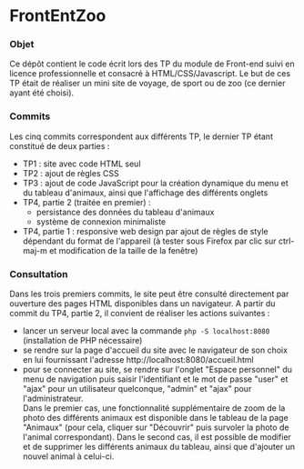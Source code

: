 # FrontEntZoo

### Objet
Ce dépôt contient le code écrit lors des TP du module de Front-end suivi en licence professionnelle et consacré à HTML/CSS/Javascript. Le but de ces TP était de réaliser un mini site de voyage, de sport ou de zoo (ce dernier ayant été choisi).  

### Commits
Les cinq commits correspondent aux différents TP, le dernier TP étant constitué de deux parties :
- TP1 : site avec code HTML seul
- TP2 : ajout de règles CSS
- TP3 : ajout de code JavaScript pour la création dynamique du menu et du tableau d'animaux, ainsi que l'affichage des différents onglets
- TP4, partie 2 (traitée en premier) :
  * persistance des données du tableau d'animaux
  * système de connexion minimaliste
- TP4, partie 1 : responsive web design par ajout de règles de style dépendant du format de l'appareil (à tester sous Firefox par clic sur ctrl-maj-m et modification de la taille de la fenêtre)

### Consultation
Dans les trois premiers commits, le site peut être consulté directement par ouverture des pages HTML disponibles dans un navigateur. A partir du commit du TP4, partie 2, il convient de réaliser les actions suivantes :
- lancer un serveur local avec la commande `php -S localhost:8080` (installation de PHP nécessaire)
- se rendre sur la page d'accueil du site avec le navigateur de son choix en lui fournissant l'adresse http://localhost:8080/accueil.html
- pour se connecter au site, se rendre sur l'onglet "Espace personnel" du menu de navigation puis saisir l'identifiant et le mot de passe "user" et "ajax" pour un utilisateur quelconque, "admin" et "ajax" pour l'administrateur.  
Dans le premier cas, une fonctionnalité supplémentaire de zoom de la photo des différents animaux est disponible dans le tableau de la page "Animaux" (pour cela, cliquer sur "Découvrir" puis survoler la photo de l'animal correspondant).
Dans le second cas, il est possible de modifier et de supprimer les différents animaux du tableau, ainsi que d'ajouter un nouvel animal à celui-ci.

